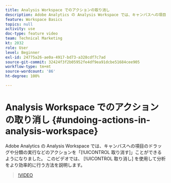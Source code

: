 ```yaml
---
title: Analysis Workspace でのアクションの取り消し
description: Adobe Analytics の Analysis Workspace では、キャンバスへの項目のドラッグや分類の実行などのアクションを「取り消す」ことができるようになりました。このビデオでは、取り消しを使用して分析をより効率的に行う方法を説明します。
feature: Workspace Basics
topics: null
activity: use
doc-type: feature video
team: Technical Marketing
kt: 2032
role: User
level: Beginner
exl-id: 24775a26-ae0a-4917-bd73-a328cdf7c7ad
source-git-commit: 32424f3f2b05952fe4df9ea91dcbe51684cee905
workflow-type: tm+mt
source-wordcount: '86'
ht-degree: 100%

---
```


# Analysis Workspace でのアクションの取り消し {#undoing-actions-in-analysis-workspace}

Adobe Analytics の Analysis Workspace では、キャンバスへの項目のドラッグや分類の実行などのアクションを「[!UICONTROL 取り消す]」ことができるようになりました。 このビデオでは、 [!UICONTROL 取り消し] を使用して分析をより効率的に行う方法を説明します。

>[!VIDEO](https://video.tv.adobe.com/v/23983/?quality=12)

